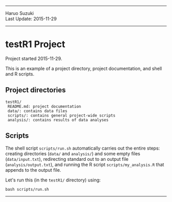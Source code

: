 ----------

Haruo Suzuki  
Last Update: 2015-11-29  

----------

# testR1 Project
Project started 2015-11-29.  

This is an example of a project directory, project documentation, and shell and R scripts.

## Project directories

    testR1/
     README.md: project documentation
     data/: contains data files
     scripts/: contains general project-wide scripts
     analysis/: contains results of data analyses

## Scripts

The shell script `scripts/run.sh` automatically carries out the entire steps: creating directories (`data/` and `analysis/`) and some empty files (`data/input.txt`), redirecting standard out to an output file (`analysis/output.txt`), and running the R script `scripts/my_analysis.R` that appends to the output file.

Let's run this (in the `testR1/` directory) using:

    bash scripts/run.sh

----------

